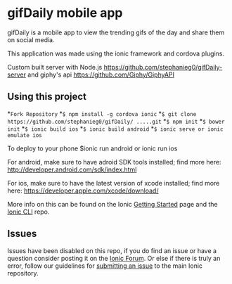 gifDaily mobile app
=====================
gifDaily is a mobile app to view the trending gifs of the day and share them on social media.

This application was made using the ionic framework and cordova plugins.

Custom built server with Node.js https://github.com/stephanieg0/gifDaily-server and giphy's api https://github.com/Giphy/GiphyAPI

## Using this project

*```Fork Repository```
*```$ npm install -g cordova ionic```
*```$ git clone https://github.com/stephanieg0/gifDaily/ .....git```
*```$ npm init```
*```$ bower init```
*```$ ionic build ios```
*```$ ionic build android```
*```$ ionic serve or ionic emulate ios```

To deploy to your phone $ionic run android or ionic run ios

For android, make sure to have adroid SDK tools installed; find more here: http://developer.android.com/sdk/index.html

For ios, make sure to have the latest version of xcode installed; find more here: https://developer.apple.com/xcode/download/


More info on this can be found on the Ionic [Getting Started](http://ionicframework.com/getting-started) page and the [Ionic CLI](https://github.com/driftyco/ionic-cli) repo.

## Issues
Issues have been disabled on this repo, if you do find an issue or have a question consider posting it on the [Ionic Forum](http://forum.ionicframework.com/).  Or else if there is truly an error, follow our guidelines for [submitting an issue](http://ionicframework.com/submit-issue/) to the main Ionic repository.
